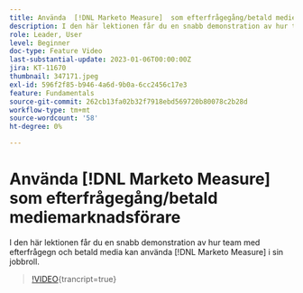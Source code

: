 ```yaml
---
title: Använda  [!DNL Marketo Measure]  som efterfrågegång/betald mediemarknadsförare
description: I den här lektionen får du en snabb demonstration av hur team som arbetar med efterfrågegn och betalmedia kan använda  [!DNL Marketo Measure]  i sin jobbroll.
role: Leader, User
level: Beginner
doc-type: Feature Video
last-substantial-update: 2023-01-06T00:00:00Z
jira: KT-11670
thumbnail: 347171.jpeg
exl-id: 596f2f85-b946-4a6d-9b0a-6cc2456c17e3
feature: Fundamentals
source-git-commit: 262cb13fa02b32f7918ebd569720b80078c2b28d
workflow-type: tm+mt
source-wordcount: '58'
ht-degree: 0%

---
```


# Använda [!DNL Marketo Measure] som efterfrågegång/betald mediemarknadsförare

I den här lektionen får du en snabb demonstration av hur team med efterfrågegn och betald media kan använda [!DNL Marketo Measure] i sin jobbroll.

>[!VIDEO](https://video.tv.adobe.com/v/347171/?learn=on){trancript=true}
